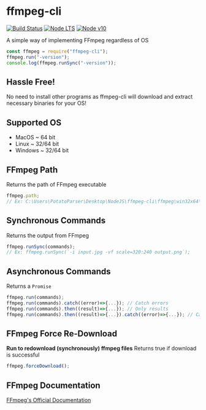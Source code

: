 # ffmpeg-cli
[![Build Status](https://img.shields.io/travis/PotatoParser/ffmpeg-cli/master?style=flat-square)](https://travis-ci.com/PotatoParser/ffmpeg-cli) [![Node LTS](https://img.shields.io/badge/Node-LTS-brightgreen.svg?style=flat-square)](https://nodejs.org/en/download/) [![Node v10](https://img.shields.io/badge/Node-v10-brightgreen.svg?style=flat-square)](https://nodejs.org/dist/latest-v10.x/)

A simple way of implementing FFmpeg regardless of OS
```javascript
const ffmpeg = require("ffmpeg-cli");
ffmpeg.run("-version");
console.log(ffmpeg.runSync("-version"));
```
## Hassle Free!
No need to install other programs as ffmpeg-cli will download and extract necessary binaries for your OS!

## Supported OS
+ MacOS ~ 64 bit
+ Linux ~ 32/64 bit
+ Windows ~ 32/64 bit

## FFmpeg Path
Returns the path of FFmpeg executable
```javascript
ffmpeg.path;
// Ex: C:\Users\PotatoParser\Desktop\NodeJS\ffmpeg-cli\ffmpeg\win32x64\bin\ffmpeg.exe
```
## Synchronous Commands
Returns the output from FFmpeg
```javascript
ffmpeg.runSync(commands);
// Ex: ffmpeg.runSync(`-i input.jpg -vf scale=320:240 output.png`);
```
## Asynchronous Commands
Returns a `Promise`
```javascript
ffmpeg.run(commands);
ffmpeg.run(commands).catch((error)=>{...}); // Catch errors
ffmpeg.run(commands).then((result)=>{...}); // Only results
ffmpeg.run(commands).then((result)=>{...}).catch((error)=>{...}); // Catches when errors found
```

## FFmpeg Force Re-Download
**Run to redownload (synchronously) ffmpeg files**
Returns true if download is successful

```javascript
ffmpeg.forceDownload();
```

## FFmpeg Documentation
[FFmpeg's Official Documentation](https://www.ffmpeg.org/ffmpeg.html)
